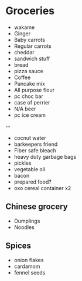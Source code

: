 # Groceries

- wakame
- Ginger
- Baby carrots
- Regular carrots
- cheddar
- sandwich stuff
- bread
- pizza sauce
- Coffee
- Pancake mix
- All purpose flour
- pc choc bar
- case of perrier
- N/A beer
- pc ice cream

--

- cocnut water
- barkeepers friend
- Fiber safe bleach
- heavy duty garbage bags
- pickles
- vegetable oil
- bacon
- prepared food?
- oxo cereal container x2

## Chinese grocery

- Dumplings
- Noodles

## Spices

- onion flakes
- cardamom
- fennel seeds
